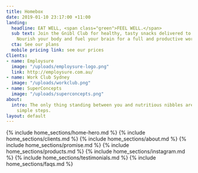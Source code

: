 ```yaml
---
title: Homebox
date: 2019-01-10 23:17:00 +11:00
landing:
  headline: EAT WELL, <span class="green">FEEL WELL.</span>
  sub text: Join the Gnibl Club for healthy, tasty snacks delivered to your office.
    Nourish your body and fuel your brain for a full and productive work day.
  cta: See our plans
  mobile pricing link: see our prices
Clients:
- name: Employsure
  image: "/uploads/employsure-logo.png"
  link: http://employsure.com.au/
- name: Work Club Sydney
  image: "/uploads/workclub.png"
- name: SuperConcepts
  image: "/uploads/superconcepts.png"
about:
  intro: The only thing standing between you and nutritious nibbles are these three
    simple steps.
layout: default
---
```


<main>
  {% include home_sections/home-hero.md %}
  {% include home_sections/clients.md %}
  {% include home_sections/about.md %}
  {% include home_sections/promise.md %}
  {% include home_sections/products.md %}
  {% include home_sections/instagram.md %}
  {% include home_sections/testimonials.md %}
  {% include home_sections/faqs.md %}
</main>
